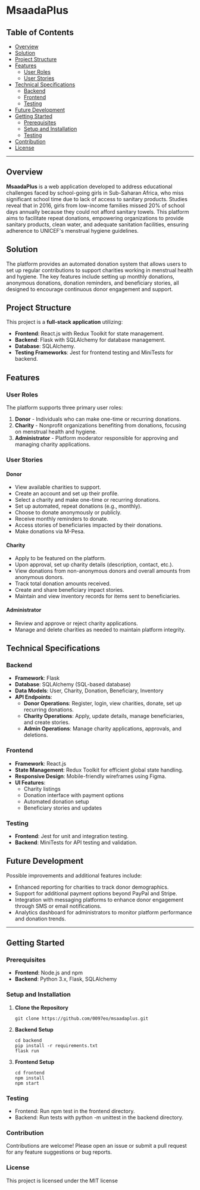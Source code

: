 # MsaadaPlus

## Table of Contents
- [Overview](#overview)
- [Solution](#solution)
- [Project Structure](#project-structure)
- [Features](#features)
  - [User Roles](#user-roles)
  - [User Stories](#user-stories)
- [Technical Specifications](#technical-specifications)
  - [Backend](#backend)
  - [Frontend](#frontend)
  - [Testing](#testing)
- [Future Development](#future-development)
- [Getting Started](#getting-started)
  - [Prerequisites](#prerequisites)
  - [Setup and Installation](#setup-and-installation)
  - [Testing](#testing)
- [Contribution](#contribution)
- [License](#license)

---

## Overview
**MsaadaPlus** is a web application developed to address educational challenges faced by school-going girls in Sub-Saharan Africa, who miss significant school time due to lack of access to sanitary products. Studies reveal that in 2016, girls from low-income families missed 20% of school days annually because they could not afford sanitary towels. This platform aims to facilitate repeat donations, empowering organizations to provide sanitary products, clean water, and adequate sanitation facilities, ensuring adherence to UNICEF's menstrual hygiene guidelines.

## Solution
The platform provides an automated donation system that allows users to set up regular contributions to support charities working in menstrual health and hygiene. The key features include setting up monthly donations, anonymous donations, donation reminders, and beneficiary stories, all designed to encourage continuous donor engagement and support.

## Project Structure
This project is a **full-stack application** utilizing:
- **Frontend**: React.js with Redux Toolkit for state management.
- **Backend**: Flask with SQLAlchemy for database management.
- **Database**: SQLAlchemy.
- **Testing Frameworks**: Jest for frontend testing and MiniTests for backend.

## Features

### User Roles
The platform supports three primary user roles:
1. **Donor** - Individuals who can make one-time or recurring donations.
2. **Charity** - Nonprofit organizations benefiting from donations, focusing on menstrual health and hygiene.
3. **Administrator** - Platform moderator responsible for approving and managing charity applications.

### User Stories

#### Donor
- View available charities to support.
- Create an account and set up their profile.
- Select a charity and make one-time or recurring donations.
- Set up automated, repeat donations (e.g., monthly).
- Choose to donate anonymously or publicly.
- Receive monthly reminders to donate.
- Access stories of beneficiaries impacted by their donations.
- Make donations via M-Pesa.

#### Charity
- Apply to be featured on the platform.
- Upon approval, set up charity details (description, contact, etc.).
- View donations from non-anonymous donors and overall amounts from anonymous donors.
- Track total donation amounts received.
- Create and share beneficiary impact stories.
- Maintain and view inventory records for items sent to beneficiaries.

#### Administrator
- Review and approve or reject charity applications.
- Manage and delete charities as needed to maintain platform integrity.

## Technical Specifications

### Backend
- **Framework**: Flask
- **Database**: SQLAlchemy (SQL-based database)
- **Data Models**: User, Charity, Donation, Beneficiary, Inventory
- **API Endpoints**:
  - **Donor Operations**: Register, login, view charities, donate, set up recurring donations.
  - **Charity Operations**: Apply, update details, manage beneficiaries, and create stories.
  - **Admin Operations**: Manage charity applications, approvals, and deletions.

### Frontend
- **Framework**: React.js
- **State Management**: Redux Toolkit for efficient global state handling.
- **Responsive Design**: Mobile-friendly wireframes using Figma.
- **UI Features**:
  - Charity listings
  - Donation interface with payment options
  - Automated donation setup
  - Beneficiary stories and updates

### Testing
- **Frontend**: Jest for unit and integration testing.
- **Backend**: MiniTests for API testing and validation.

## Future Development
Possible improvements and additional features include:
- Enhanced reporting for charities to track donor demographics.
- Support for additional payment options beyond PayPal and Stripe.
- Integration with messaging platforms to enhance donor engagement through SMS or email notifications.
- Analytics dashboard for administrators to monitor platform performance and donation trends.

---

## Getting Started

### Prerequisites
- **Frontend**: Node.js and npm
- **Backend**: Python 3.x, Flask, SQLAlchemy

### Setup and Installation

1. **Clone the Repository**
   ```
   git clone https://github.com/0097eo/msaadaplus.git
   ```
2. **Backend Setup**
   ```
   cd backend
   pip install -r requirements.txt
   flask run
   ```

3. **Frontend Setup**
   ```
   cd frontend
   npm install
   npm start
   ```
### Testing
- Frontend: Run npm test in the frontend directory.
- Backend: Run tests with python -m unittest in the backend directory.

### Contribution
Contributions are welcome! Please open an issue or submit a pull request for any feature suggestions or bug reports.

### License
This project is licensed under the MIT license
